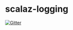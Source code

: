 # scalaz-logging

[![Gitter](https://badges.gitter.im/scalaz/scalaz-logging.svg)](https://gitter.im/scalaz/scalaz-logging?utm_source=badge&utm_medium=badge&utm_campaign=pr-badge&utm_content=badge)